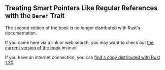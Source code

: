 ## Treating Smart Pointers Like Regular References with the `Deref` Trait

The second edition of the book is no longer distributed with Rust's documentation.

If you came here via a link or web search, you may want to check out [the current version of the book](../ch15-02-deref.html) instead.

If you have an internet connection, you can [find a copy distributed with Rust 1.30](https://doc.rust-lang.org/1.30.0/book/second-edition/ch15-02-deref.html).